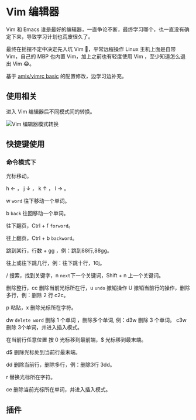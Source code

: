 # Vim 编辑器

Vim 和 Emacs 谁是最好的编辑器，一直争论不断，最终学习哪个，也一直没有确定下来，导致学习计划也荒废很久了。

最终在摇摆不定中决定先入坑 Vim 🎉，平常远程操作 Linux 主机上面是自带 Vim，自己的 MBP 也内置 Vim，加上之前也有轻度使用 Vim ，至少知道怎么退出 Vim 😂。

基于 [amix/vimrc basic](https://github.com/amix/vimrc/blob/master/vimrcs/basic.vim) 的配置修改，边学习边补充。

## 使用相关
进入 Vim 编辑器后不同模式间的转换。

![Vim 编辑器模式转换](https://miasanmia.oss-cn-beijing.aliyuncs.com/picture/2023/02/22/069b799e-62bb-47f7-b7ef-11f875d88b7a.png)

## 快捷键使用
### 命令模式下

光标移动。

h ← ， j ↓ ， k ↑ ， l → 。

w `word` 往下移动一个单词。

b `back` 往回移动一个单词。

往下翻页，Ctrl + f `forword`。

往上翻页，Ctrl + b `backword`。

跳到某行，行数 + gg ，例：跳到88行,88gg。

往上或往下跳几行，例：往下跳十行，10j。

/ 搜索，找到关键字，n `next`下一个关键词，Shift + n 上一个关键词。

删除整行，cc 删除当前光标所在行，u `undo` 撤销操作 U 撤销当前行的操作，删除多行，例：删除 2 行 c2c。

p 粘贴，x 删除光标所在字符。

dw `delete word` 删除 1 个单词 ，删除多个单词, 例：d3w 删除 3 个单词。 c3w 删除 3个单词，并进入插入模式。

在当前行任意位置 按 0 光标移到最前端，$ 光标移到最末端。 

d$ 删除光标处到当前行最末端。

dd 删除当前行，删除多行，例：删除3行 3dd。

r 替换光标所在字符。

ce 删除当前光标所在单词，并进入插入模式。

## 插件
